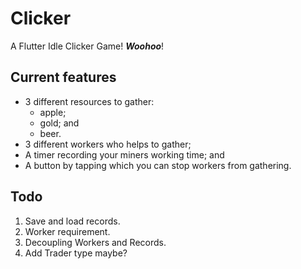 # Clicker

A Flutter Idle Clicker Game! ***Woohoo***!

## Current features

- 3 different resources to gather:
  - apple;
  - gold; and
  - beer.
- 3 different workers who helps to gather;
- A timer recording your miners working time; and
- A button by tapping which you can stop workers from gathering.

## Todo

1. Save and load records.
2. Worker requirement.
3. Decoupling Workers and Records.
4. Add Trader type maybe?